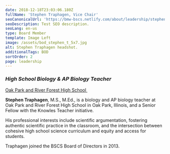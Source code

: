 ```yaml
---
date: 2018-12-18T23:03:06.180Z
fullName: 'Stephen Traphagen, Vice Chair'
seoCanonicalUrl: 'https://bmw-bscs.netlify.com/about/leadership/stephen-traphagen-vice-chair'
seoDescription: Test SEO description.
seoLang: en-us
type: Board Member
template: Image Left
image: /assets/bod_stephen_t_5x7.jpg
alt: Stephen Traphagen headshot.
additionalTags: BOD
sortOrder: 2
page: leadership
---
```

### _High School Biology & AP Biology Teacher_

<a href="http://www.oprfhs.org/#" target="_blank" rel="noopener noreferrer">Oak Park and River Forest High School&nbsp;<sup><i style="font-size: .65rem" class="fas fa-external-link-alt"></i></sup></a>

**Stephen Traphagen**, M.S., M.Ed., is a biology and AP biology teacher at Oak Park and River Forest High School in Oak Park, Illinois, and a Senior Fellow with the Knowles Teacher initiative.

His professional interests include scientific argumentation, fostering authentic scientific practice in the classroom, and the intersection between cohesive high school science curriculum and equity and access for students.

Traphagen joined the BSCS Board of Directors in 2013.
